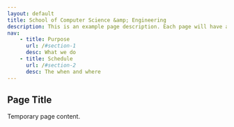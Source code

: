 ```yaml
---
layout: default
title: School of Computer Science &amp; Engineering
description: This is an example page description. Each page will have a description similar to this.
nav:
    - title: Purpose
      url: /#section-1
      desc: What we do
    - title: Schedule
      url: /#section-2
      desc: The when and where
---
```


## Page Title

Temporary page content.